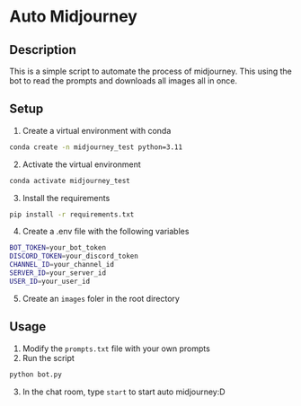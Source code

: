 # Auto Midjourney

## Description

This is a simple script to automate the process of midjourney. This using the bot to read the prompts and downloads all images all in once.

## Setup

1. Create a virtual environment with conda

```bash
conda create -n midjourney_test python=3.11
```

2. Activate the virtual environment

```bash
conda activate midjourney_test
```

3. Install the requirements

```bash
pip install -r requirements.txt
```

4. Create a .env file with the following variables

```bash
BOT_TOKEN=your_bot_token
DISCORD_TOKEN=your_discord_token
CHANNEL_ID=your_channel_id
SERVER_ID=your_server_id
USER_ID=your_user_id
```

5. Create an `images` foler in the root directory

## Usage

1. Modify the `prompts.txt` file with your own prompts
2. Run the script

```bash
python bot.py
```
3. In the chat room, type `start` to start auto midjourney:D
